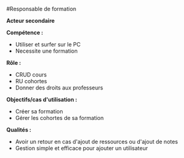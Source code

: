 #Responsable de formation

**Acteur secondaire**

**Compétence :**
- Utiliser et surfer sur le PC
- Necessite une formation 

**Rôle :**
- CRUD cours 
- RU cohortes
- Donner des droits aux professeurs

**Objectifs/cas d'utilisation :**
- Créer sa formation
- Gérer les cohortes de sa formation

**Qualités :**

- Avoir un retour en cas d'ajout de ressources ou d'ajout de notes
- Gestion simple et efficace pour ajouter un utilisateur

